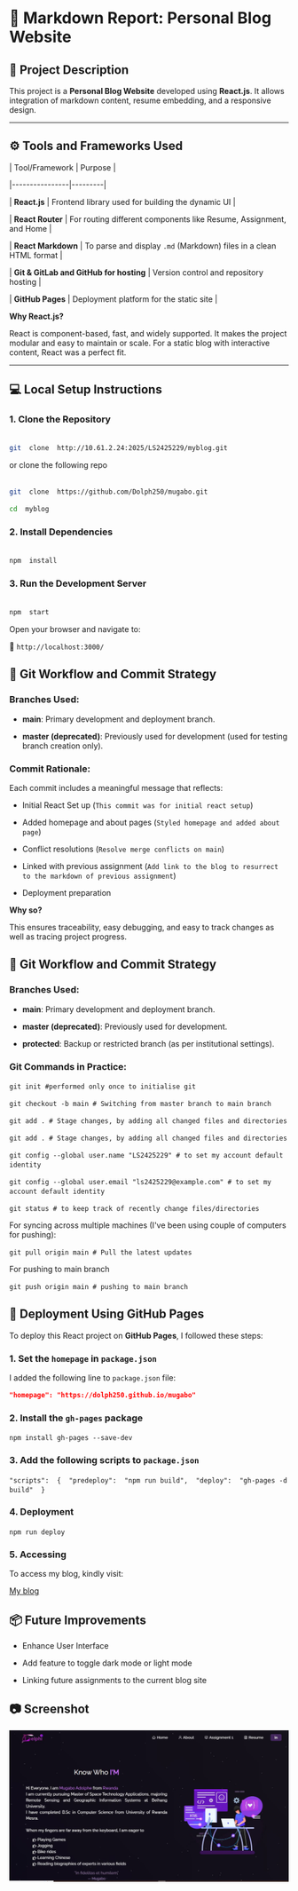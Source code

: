 
  

# 📘 Markdown Report: Personal Blog Website

  

## 📝 Project Description

  

This project is a **Personal Blog Website** developed using **React.js**. It allows integration of markdown content, resume embedding, and a responsive design.

  

---

  

## ⚙️ Tools and Frameworks Used

  

| Tool/Framework | Purpose |

|----------------|---------|

| **React.js** | Frontend library used for building the dynamic UI |

| **React Router** | For routing different components like Resume, Assignment, and Home |

| **React Markdown** | To parse and display `.md` (Markdown) files in a clean HTML format |

| **Git & GitLab and GitHub for hosting** | Version control and repository hosting |

| **GitHub Pages** | Deployment platform for the static site |

  

**Why React.js?**

React is component-based, fast, and widely supported. It makes the project modular and easy to maintain or scale. For a static blog with interactive content, React was a perfect fit.

  

---

  

## 💻 Local Setup Instructions

  

### 1. Clone the Repository

```bash

git  clone  http://10.61.2.24:2025/LS2425229/myblog.git

``` 

or  clone the following repo
```bash

git  clone  https://github.com/Dolph250/mugabo.git

``` 

```bash
cd  myblog

```

### 2. Install Dependencies

```bash

npm  install

```

  

### 3. Run the Development Server

```bash

npm  start

```

  

Open your browser and navigate to:

📍 `http://localhost:3000/`

  

## 🔁 Git Workflow and Commit Strategy

  

### Branches Used:

  

-  **main**: Primary development and deployment branch.

-  **master (deprecated)**: Previously used for development (used for testing branch creation only).

  

### Commit Rationale:

  

Each commit includes a meaningful message that reflects:

  

- Initial React Set up (`This commit was for initial react setup`)

- Added homepage and about pages (`Styled homepage and added about page`)

- Conflict resolutions (`Resolve merge conflicts on main`)

  

- Linked with previous assignment (`Add link to the blog to resurrect to the markdown of previous assignment`)

- Deployment preparation 

  

**Why so?**

This ensures traceability, easy debugging, and easy to track changes as well as tracing project progress.

  
  
  

## 🔁 Git Workflow and Commit Strategy

  

### Branches Used:

  

-  **main**: Primary development and deployment branch.

-  **master (deprecated)**: Previously used for development.

-  **protected**: Backup or restricted branch (as per institutional settings).

  

### Git Commands in Practice:

`git init #performed only once to initialise git`

  

`git checkout -b main # Switching from master branch to main branch`

  

`git add . # Stage changes, by adding all changed files and directories`

  

`git add . # Stage changes, by adding all changed files and directories`

  

`git config --global user.name "LS2425229" # to set my account default identity`

  

`git config --global user.email "ls2425229@example.com" # to set my account default identity`

  

`git status # to keep track of recently change files/directories`

  

For syncing across multiple machines (I've been using couple of computers for pushing):

`git pull origin main # Pull the latest updates`

  

For pushing to main branch

  

`git push origin main # pushing to main branch`

  


## 🚀 Deployment Using GitHub Pages

To deploy this React project on **GitHub Pages**, I followed these steps:

### 1. Set the `homepage` in `package.json`

I added the following line to `package.json` file:
```json
"homepage": "https://dolph250.github.io/mugabo"
```

### 2. Install the `gh-pages` package

`npm install gh-pages --save-dev`
  
### 3. Add the following scripts to `package.json`

`"scripts":  {  "predeploy":  "npm run build",  "deploy":  "gh-pages -d build"  }`

### 4. Deployment

`npm run deploy`

### 5. Accessing

To access my blog, kindly visit:

[My blog](https://dolph250.github.io/mugabo)


## 📦 Future Improvements

  

- Enhance User Interface

- Add feature to toggle dark mode or light mode

- Linking future assignments to the current blog site

  

## 📷 Screenshot

![My Blog Preview](https://raw.githubusercontent.com/Dolph250/mugabo/refs/heads/main/public/Assets/screenshot.JPG?ref_type=heads)